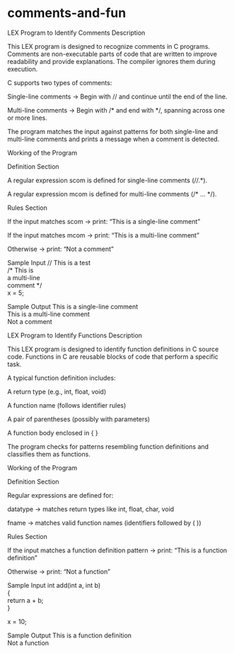 # comments-and-fun
LEX Program to Identify Comments
Description

This LEX program is designed to recognize comments in C programs. Comments are non-executable parts of code that are written to improve readability and provide explanations. The compiler ignores them during execution.

C supports two types of comments:

Single-line comments → Begin with // and continue until the end of the line.

Multi-line comments → Begin with /* and end with */, spanning across one or more lines.

The program matches the input against patterns for both single-line and multi-line comments and prints a message when a comment is detected.

Working of the Program

Definition Section

A regular expression scom is defined for single-line comments (//.*).

A regular expression mcom is defined for multi-line comments (/* ... */).

Rules Section

If the input matches scom → print: “This is a single-line comment”

If the input matches mcom → print: “This is a multi-line comment”

Otherwise → print: “Not a comment”

Sample Input
// This is a test  
/* This is  
   a multi-line  
   comment */  
x = 5;

Sample Output
This is a single-line comment  
This is a multi-line comment  
Not a comment

LEX Program to Identify Functions
Description

This LEX program is designed to identify function definitions in C source code. Functions in C are reusable blocks of code that perform a specific task.

A typical function definition includes:

A return type (e.g., int, float, void)

A function name (follows identifier rules)

A pair of parentheses (possibly with parameters)

A function body enclosed in { }

The program checks for patterns resembling function definitions and classifies them as functions.

Working of the Program

Definition Section

Regular expressions are defined for:

datatype → matches return types like int, float, char, void

fname → matches valid function names (identifiers followed by ( ))

Rules Section

If the input matches a function definition pattern → print: “This is a function definition”

Otherwise → print: “Not a function”

Sample Input
int add(int a, int b)  
{  
   return a + b;  
}  

x = 10;

Sample Output
This is a function definition  
Not a function
